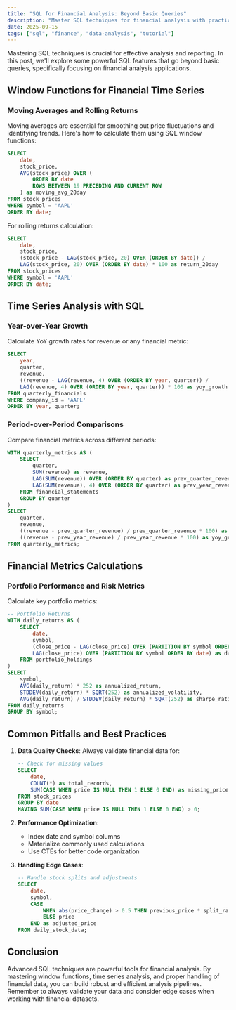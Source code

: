 ```yaml
---
title: "SQL for Financial Analysis: Beyond Basic Queries"
description: "Master SQL techniques for financial analysis with practical examples covering moving averages, time series analysis, and key financial metrics calculations."
date: 2025-09-15
tags: ["sql", "finance", "data-analysis", "tutorial"]
---
```


Mastering SQL techniques is crucial for effective analysis and reporting. In this post, we'll explore some powerful SQL features that go beyond basic queries, specifically focusing on financial analysis applications.

## Window Functions for Financial Time Series

### Moving Averages and Rolling Returns

Moving averages are essential for smoothing out price fluctuations and identifying trends. Here's how to calculate them using SQL window functions:

```sql
SELECT 
    date,
    stock_price,
    AVG(stock_price) OVER (
        ORDER BY date 
        ROWS BETWEEN 19 PRECEDING AND CURRENT ROW
    ) as moving_avg_20day
FROM stock_prices
WHERE symbol = 'AAPL'
ORDER BY date;
```

For rolling returns calculation:

```sql
SELECT 
    date,
    stock_price,
    (stock_price - LAG(stock_price, 20) OVER (ORDER BY date)) / 
    LAG(stock_price, 20) OVER (ORDER BY date) * 100 as return_20day
FROM stock_prices
WHERE symbol = 'AAPL'
ORDER BY date;
```

## Time Series Analysis with SQL

### Year-over-Year Growth

Calculate YoY growth rates for revenue or any financial metric:

```sql
SELECT 
    year,
    quarter,
    revenue,
    ((revenue - LAG(revenue, 4) OVER (ORDER BY year, quarter)) / 
    LAG(revenue, 4) OVER (ORDER BY year, quarter)) * 100 as yoy_growth
FROM quarterly_financials
WHERE company_id = 'AAPL'
ORDER BY year, quarter;
```

### Period-over-Period Comparisons

Compare financial metrics across different periods:

```sql
WITH quarterly_metrics AS (
    SELECT 
        quarter,
        SUM(revenue) as revenue,
        LAG(SUM(revenue)) OVER (ORDER BY quarter) as prev_quarter_revenue,
        LAG(SUM(revenue), 4) OVER (ORDER BY quarter) as prev_year_revenue
    FROM financial_statements
    GROUP BY quarter
)
SELECT 
    quarter,
    revenue,
    ((revenue - prev_quarter_revenue) / prev_quarter_revenue * 100) as qoq_growth,
    ((revenue - prev_year_revenue) / prev_year_revenue * 100) as yoy_growth
FROM quarterly_metrics;
```

## Financial Metrics Calculations

### Portfolio Performance and Risk Metrics

Calculate key portfolio metrics:

```sql
-- Portfolio Returns
WITH daily_returns AS (
    SELECT 
        date,
        symbol,
        (close_price - LAG(close_price) OVER (PARTITION BY symbol ORDER BY date)) / 
        LAG(close_price) OVER (PARTITION BY symbol ORDER BY date) as daily_return
    FROM portfolio_holdings
)
SELECT 
    symbol,
    AVG(daily_return) * 252 as annualized_return,
    STDDEV(daily_return) * SQRT(252) as annualized_volatility,
    AVG(daily_return) / STDDEV(daily_return) * SQRT(252) as sharpe_ratio
FROM daily_returns
GROUP BY symbol;
```

## Common Pitfalls and Best Practices

1. **Data Quality Checks**: Always validate financial data for:
   ```sql
   -- Check for missing values
   SELECT 
       date,
       COUNT(*) as total_records,
       SUM(CASE WHEN price IS NULL THEN 1 ELSE 0 END) as missing_prices
   FROM stock_prices
   GROUP BY date
   HAVING SUM(CASE WHEN price IS NULL THEN 1 ELSE 0 END) > 0;
   ```

2. **Performance Optimization**:
   - Index date and symbol columns
   - Materialize commonly used calculations
   - Use CTEs for better code organization

3. **Handling Edge Cases**:
   ```sql
   -- Handle stock splits and adjustments
   SELECT 
       date,
       symbol,
       CASE 
           WHEN abs(price_change) > 0.5 THEN previous_price * split_ratio
           ELSE price 
       END as adjusted_price
   FROM daily_stock_data;
   ```

## Conclusion

Advanced SQL techniques are powerful tools for financial analysis. By mastering window functions, time series analysis, and proper handling of financial data, you can build robust and efficient analysis pipelines. Remember to always validate your data and consider edge cases when working with financial datasets.
